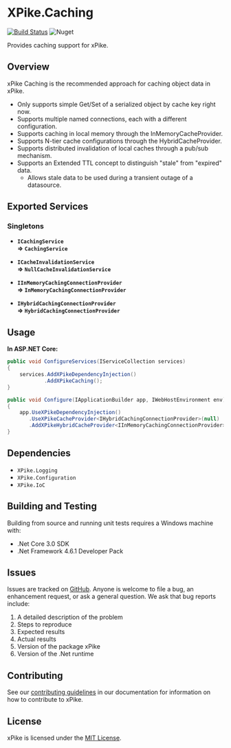 # XPike.Caching

[![Build Status](https://dev.azure.com/xpike/xpike/_apis/build/status/xpike.caching?branchName=master)](https://dev.azure.com/xpike/xpike/_build/latest?definitionId=9&branchName=master)
![Nuget](https://img.shields.io/nuget/v/XPike.Caching)

Provides caching support for xPike.

## Overview

xPike Caching is the recommended approach for caching object data in xPike.

- Only supports simple Get/Set of a serialized object by cache key right now.
- Supports multiple named connections, each with a different configuration.
- Supports caching in local memory through the InMemoryCacheProvider.
- Supports N-tier cache configurations through the HybridCacheProvider.
- Supports distributed invalidation of local caches through a pub/sub mechanism.
- Supports an Extended TTL concept to distinguish "stale" from "expired" data.
    - Allows stale data to be used during a transient outage of a datasource.

## Exported Services

### Singletons

- **`ICachingService`**  
  **=> `CachingService`**

- **`ICacheInvalidationService`**  
  **=> `NullCacheInvalidationService`**

- **`IInMemoryCachingConnectionProvider`**  
  **=> `InMemoryCachingConnectionProvider`**

- **`IHybridCachingConnectionProvider`**  
  **=> `HybridCachingConnectionProvider`**

## Usage

**In ASP.NET Core:**

```csharp
public void ConfigureServices(IServiceCollection services)
{
    services.AddXPikeDependencyInjection()
            .AddXPikeCaching();
}

public void Configure(IApplicationBuilder app, IWebHostEnvironment env)
{
    app.UseXPikeDependencyInjection()
       .UseXPikeCacheProvider<IHybridCachingConnectionProvider>(null)
       .AddXPikeHybridCacheProvider<IInMemoryCachingConnectionProvider>(null);
}
```

## Dependencies

- `XPike.Logging`
- `XPike.Configuration`
- `XPike.IoC`

## Building and Testing

Building from source and running unit tests requires a Windows machine with:

* .Net Core 3.0 SDK
* .Net Framework 4.6.1 Developer Pack

## Issues

Issues are tracked on [GitHub](https://github.com/xpike/xpike-caching/issues). Anyone is welcome to file a bug,
an enhancement request, or ask a general question. We ask that bug reports include:

1. A detailed description of the problem
2. Steps to reproduce
3. Expected results
4. Actual results
5. Version of the package xPike
6. Version of the .Net runtime

## Contributing

See our [contributing guidelines](https://github.com/xpike/documentation/blob/master/docfx_project/articles/contributing.md)
in our documentation for information on how to contribute to xPike.

## License

xPike is licensed under the [MIT License](LICENSE).
